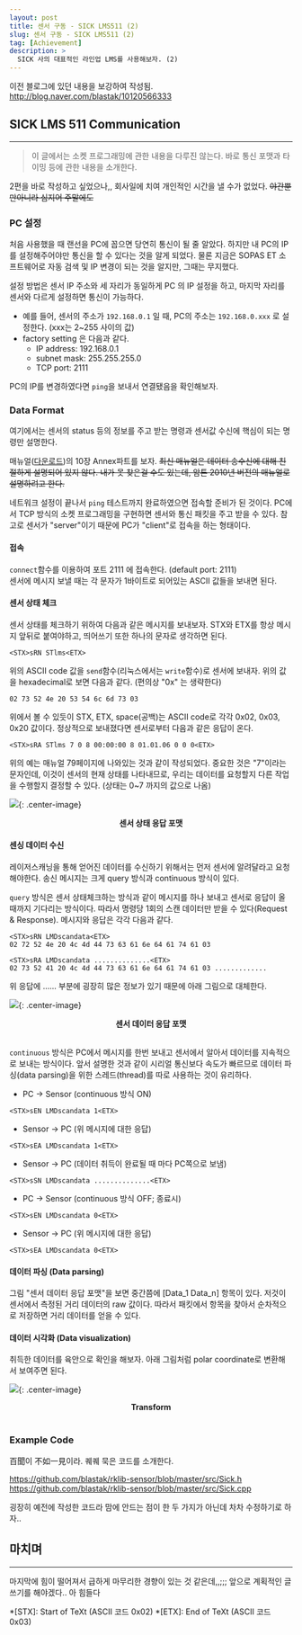 ```yaml
---
layout: post
title: 센서 구동 - SICK LMS511 (2)
slug: 센서 구동 - SICK LMS511 (2)
tag: [Achievement]
description: >
  SICK 사의 대표적인 라인업 LMS를 사용해보자. (2)
---
```


이전 블로그에 있던 내용을 보강하여 작성됨.  <http://blog.naver.com/blastak/10120566333>

## SICK LMS 511 Communication
***
> 이 글에서는 소켓 프로그래밍에 관한 내용을 다루진 않는다. 바로 통신 포맷과 타이밍 등에 관한 내용을 소개한다.


2편을 바로 작성하고 싶었으나,, 회사일에 치여 개인적인 시간을 낼 수가 없었다. ~~야간뿐만아니라 심지어 주말에도~~  

### PC 설정
처음 사용했을 때 랜선을 PC에 꼽으면 당연히 통신이 될 줄 알았다. 하지만 내 PC의 IP를 설정해주어야만 통신을 할 수 있다는 것을 알게 되었다.
물론 지금은 SOPAS ET 소프트웨어로 자동 검색 및 IP 변경이 되는 것을 알지만, 그때는 무지했다.

설정 방법은 센서 IP 주소와 세 자리가 동일하게 PC 의 IP 설정을 하고, 마지막 자리를 센서와 다르게 설정하면 통신이 가능하다.

* 예를 들어, 센서의 주소가 `192.168.0.1` 일 때, PC의 주소는 `192.168.0.xxx` 로 설정한다. (xxx는 2~255 사이의 값)
* factory setting 은 다음과 같다.
    - IP address: 192.168.0.1
    - subnet mask: 255.255.255.0
    - TCP port: 2111

PC의 IP를 변경하였다면 `ping`을 보내서 연결됐음을 확인해보자.

### Data Format
여기에서는 센서의 status 등의 정보를 주고 받는 명령과 센서값 수신에 핵심이 되는 명령만 설명한다.

매뉴얼([다운로드]({{site.url}}/assets/files/Manual_SICK_LMS5XX_2010-09-27.PDF))의 10장 Annex파트를 보자.
~~최신 매뉴얼은 데이터 송수신에 대해 친절하게 설명되어 있지 않다.
내가 못 찾은걸 수도 있는데, 암튼 2010년 버전의 매뉴얼로 설명하려고 한다.~~

네트워크 설정이 끝나서 `ping` 테스트까지 완료하였으면 접속할 준비가 된 것이다.
PC에서 TCP 방식의 소켓 프로그래밍을 구현하면 센서와 통신 패킷을 주고 받을 수 있다.
참고로 센서가 "server"이기 때문에 PC가 "client"로 접속을 하는 형태이다.

#### 접속
`connect`함수를 이용하여 포트 2111 에 접속한다. (default port: 2111)  
센서에 메시지 보낼 때는 각 문자가 1바이트로 되어있는 ASCII 값들을 보내면 된다.

#### 센서 상태 체크
센서 상태를 체크하기 위하여 다음과 같은 메시지를 보내보자.
STX와 ETX를 항상 메시지 앞뒤로 붙여야하고, 띄어쓰기 또한 하나의 문자로 생각하면 된다.

``` 
<STX>sRN STlms<ETX>
```

위의 ASCII code 값을 `send`함수(리눅스에서는 `write`함수)로 센서에 보내자.
위의 값을 hexadecimal로 보면 다음과 같다. (편의상 "0x" 는 생략한다)

```
02 73 52 4e 20 53 54 6c 6d 73 03
```

위에서 볼 수 있듯이 STX, ETX, space(공백)는 ASCII code로 각각 0x02, 0x03, 0x20 값이다.
정상적으로 보내졌다면 센서로부터 다음과 같은 응답이 온다.

```
<STX>sRA STlms 7 0 8 00:00:00 8 01.01.06 0 0 0<ETX>
```

위의 예는 매뉴얼 79페이지에 나와있는 것과 같이 작성되었다.
중요한 것은 "7"이라는 문자인데, 이것이 센서의 현재 상태를 나타내므로, 우리는 데이터를 요청할지 다른 작업을 수행할지 결정할 수 있다.
(상태는 0~7 까지의 값으로 나옴)

![]({{site.url}}/assets/img/2018-01-25-a-1.png){: .center-image}
**<center>센서 상태 응답 포맷</center>**

#### 센싱 데이터 수신

레이저스캐닝을 통해 얻어진 데이터를 수신하기 위해서는 먼저 센서에 알려달라고 요청해야한다.
송신 메시지는 크게 query 방식과 continuous 방식이 있다.

`query` 방식은 센서 상태체크하는 방식과 같이 메시지를 하나 보내고 센서로 응답이 올 때까지 기다리는 방식이다.
따라서 명령당 1회의 스캔 데이터만 받을 수 있다(Request & Response).
메시지와 응답은 각각 다음과 같다.

```
<STX>sRN LMDscandata<ETX>
02 72 52 4e 20 4c 4d 44 73 63 61 6e 64 61 74 61 03
```
```
<STX>sRA LMDscandata ..............<ETX>
02 73 52 41 20 4c 4d 44 73 63 61 6e 64 61 74 61 03 .............
```

위 응답에 ...... 부분에 굉장히 많은 정보가 있기 때문에 아래 그림으로 대체한다.

![]({{site.url}}/assets/img/2018-01-25-a-2.png){: .center-image}
**<center>센서 데이터 응답 포맷</center>**<br />

`continuous` 방식은 PC에서 메시지를 한번 보내고 센서에서 알아서 데이터를 지속적으로 보내는 방식이다.
앞서 설명한 것과 같이 시리얼 통신보다 속도가 빠르므로 데이터 파싱(data parsing)을 위한 스레드(thread)를 따로 사용하는 것이 유리하다.

* PC -> Sensor (continuous 방식 ON)

```
<STX>sEN LMDscandata 1<ETX>
```

* Sensor -> PC (위 메시지에 대한 응답)

```
<STX>sEA LMDscandata 1<ETX>
```

* Sensor -> PC (데이터 취득이 완료될 때 마다 PC쪽으로 보냄)

```
<STX>sSN LMDscandata ..............<ETX>
```

* PC -> Sensor (continuous 방식 OFF; 종료시)

```
<STX>sEN LMDscandata 0<ETX>
```

* Sensor -> PC (위 메시지에 대한 응답)

```
<STX>sEA LMDscandata 0<ETX>
```

#### 데이터 파싱 (Data parsing)
그림 "센서 데이터 응답 포맷"을 보면 중간쯤에 [Data_1 Data_n] 항목이 있다.
저것이 센서에서 측정된 거리 데이터의 raw 값이다. 따라서 패킷에서 항목을 찾아서 순차적으로 저장하면 거리 데이터를 얻을 수 있다.

#### 데이터 시각화 (Data visualization)
취득한 데이터를 육안으로 확인을 해보자. 아래 그림처럼 polar coordinate로 변환해서 보여주면 된다.

![]({{site.url}}/assets/img/2018-01-25-a-3.png){: .center-image}
**<center>Transform</center>**<br />

### Example Code
百聞이 不如一見이라. 퀘퀘 묵은 코드를 소개한다.

<https://github.com/blastak/rklib-sensor/blob/master/src/Sick.h>
<https://github.com/blastak/rklib-sensor/blob/master/src/Sick.cpp>

굉장히 예전에 작성한 코드라 맘에 안드는 점이 한 두 가지가 아닌데 차차 수정하기로 하자..

## 마치며
***
마지막에 힘이 떨어져서 급하게 마무리한 경향이 있는 것 같은데,,;;; 앞으로 계획적인 글쓰기를 해야겠다.. 아 힘들다

*[STX]: Start of TeXt (ASCII 코드 0x02)
*[ETX]: End of TeXt (ASCII 코드 0x03)